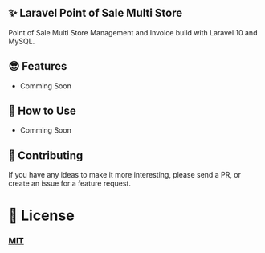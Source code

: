 ## ✨ Laravel Point of Sale Multi Store

Point of Sale Multi Store Management and Invoice build with Laravel 10 and MySQL.

## 😎 Features
- Comming Soon

## 🚀 How to Use
- Comming Soon

## 📝 Contributing

If you have any ideas to make it more interesting, please send a PR, or create an issue for a feature request.

# 🤝 License

### [MIT](LICENSE)
